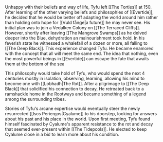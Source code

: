 Unhappy with their beliefs and way of life, Tyfu left [[The Tortles]] at 150. After learning of the other varying beliefs and philosophies of [[Evertide]], he decided that he would be better off adapting the world around him rather than holding onto hope for [[Vuld fånge|a future]] he may never see. His initial plan was to join a Vedalken Colony on [[The Terraced Cliffs]]. However,
shortly after leaving [[The Mangrove Swamps]] as he delved deeper into the Blue, dehydration an malnourishment took hold. In his feverish state he witnessed a whalefall of a dozen or more, all falling to [[The Deep Black]].
This experience changed Tyfu. He became enamored with the concept that all will meet the same end. The idea that nothing, even the most powerful beings in [[Evertide]] can escape the fate that awaits them at the bottom of the sea

This philosophy would take hold of Tyfu, who would spend the next 4 centuries mostly in isolation, observing, learning, allowing his mind to become one with [[Lobhadh|The Rot]]. After a pilgrimage to [[The Deep Black]] that solidified his connection to decay, He retreated back to a ramshackle home in the Rootways and became something of a legend among the surrounding tribes. 

Stories of Tyfu's arcane expertise would eventually steer the newly resurrected [[Isos Periergos|Cyalume]] to his doorstep, looking for answers about his past and his place in the world. Upon first meeting, Tyfu found himself fascinated by Cyalume's apparent resistance to the rot and decay that seemed ever-present within [[The Tidepools]]. He elected to keep Cyalume close in a bid to learn more about his condition. 
